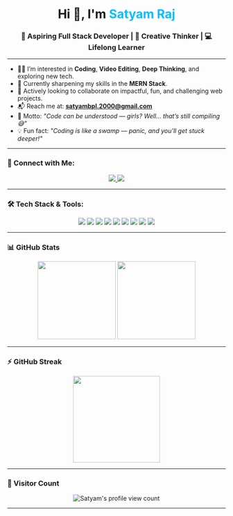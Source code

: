 <h1 align="center">Hi 👋, I'm <span style="color:#00BFFF;">Satyam Raj</span></h1>
<h3 align="center">🚀 Aspiring Full Stack Developer | 🎨 Creative Thinker | 💻 Lifelong Learner</h3>

---

- 👨‍💻 I’m interested in **Coding**, **Video Editing**, **Deep Thinking**, and exploring new tech.
- 🌱 Currently sharpening my skills in the **MERN Stack**.
- 🤝 Actively looking to collaborate on impactful, fun, and challenging web projects.
- 📬 Reach me at: **satyambpl.2000@gmail.com**
- 💬 Motto: *"Code can be understood — girls? Well... that’s still compiling 😅"*
- 💡 Fun fact: *"Coding is like a swamp — panic, and you'll get stuck deeper!"*

---

### 🔗 Connect with Me:

<p align="center">
  <a href="https://www.linkedin.com/in/satyam-raj-924b382a6/" target="_blank">
    <img src="https://img.shields.io/badge/LinkedIn-blue?style=for-the-badge&logo=linkedin&logoColor=white" />
  </a>
  <a href="mailto:satyambpl.2000@gmail.com">
    <img src="https://img.shields.io/badge/Gmail-D14836?style=for-the-badge&logo=gmail&logoColor=white" />
  </a>
</p>

---

### 🛠️ Tech Stack & Tools:

<p align="center">
  <img src="https://img.shields.io/badge/HTML5-e34c26?style=for-the-badge&logo=html5&logoColor=white" />
  <img src="https://img.shields.io/badge/CSS3-264de4?style=for-the-badge&logo=css3&logoColor=white" />
  <img src="https://img.shields.io/badge/JavaScript-f7df1e?style=for-the-badge&logo=javascript&logoColor=black" />
  <img src="https://img.shields.io/badge/Node.js-339933?style=for-the-badge&logo=nodedotjs&logoColor=white" />
  <img src="https://img.shields.io/badge/Express-000000?style=for-the-badge&logo=express&logoColor=white" />
  <img src="https://img.shields.io/badge/MongoDB-4EA94B?style=for-the-badge&logo=mongodb&logoColor=white" />
  <img src="https://img.shields.io/badge/EJS-8e44ad?style=for-the-badge" />
  <img src="https://img.shields.io/badge/Git-F05032?style=for-the-badge&logo=git&logoColor=white" />
  <img src="https://img.shields.io/badge/GitHub-181717?style=for-the-badge&logo=github&logoColor=white" />
</p>

---

### 📊 GitHub Stats

<p align="center">
  <img src="https://github-readme-stats.vercel.app/api?username=Satyam4755&show_icons=true&theme=tokyonight&hide_title=true" height="180" />
  <img src="https://github-readme-stats.vercel.app/api/top-langs/?username=Satyam4755&layout=compact&theme=tokyonight" height="180" />
</p>

---

### ⚡ GitHub Streak

<p align="center">
  <img src="https://github-readme-streak-stats.herokuapp.com/?user=Satyam4755&theme=tokyonight&hide_border=true" height="200" />
</p>

---

### 🧭 Visitor Count

<p align="center">
  <img src="https://komarev.com/ghpvc/?username=Satyam4755&style=flat-square&color=blue" alt="Satyam's profile view count" />
</p>

---

<!---
✨ This is the magic file that appears on your GitHub profile!
To update your stats or design later, just edit this README.md!
--->
